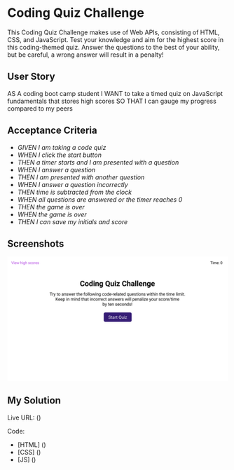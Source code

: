 # Coding Quiz Challenge

This Coding Quiz Challenge makes use of Web APIs, consisting of HTML, CSS, and JavaScript. Test your knowledge and aim for the highest score in this coding-themed quiz. Answer the questions to the best of your ability, but be careful, a wrong answer will result in a penalty! 

## User Story

AS A coding boot camp student
I WANT to take a timed quiz on JavaScript fundamentals that stores high scores
SO THAT I can gauge my progress compared to my peers

## Acceptance Criteria

* _GIVEN I am taking a code quiz_
* _WHEN I click the start button_
* _THEN a timer starts and I am presented with a question_
* _WHEN I answer a question_
* _THEN I am presented with another question_
* _WHEN I answer a question incorrectly_
* _THEN time is subtracted from the clock_
* _WHEN all questions are answered or the timer reaches 0_
* _THEN the game is over_
* _WHEN the game is over_
* _THEN I can save my initials and score_

## Screenshots

![MOCKUP](https://github.com/stewk033/coding-quiz/blob/main/assets/images/04-web-apis-homework-demo.gif)

## My Solution

Live URL: ()

Code:
* [HTML] ()
* [CSS] ()
* [JS] ()